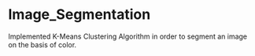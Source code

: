 # Image_Segmentation

Implemented K-Means Clustering Algorithm in order to segment an image on the basis of color.
